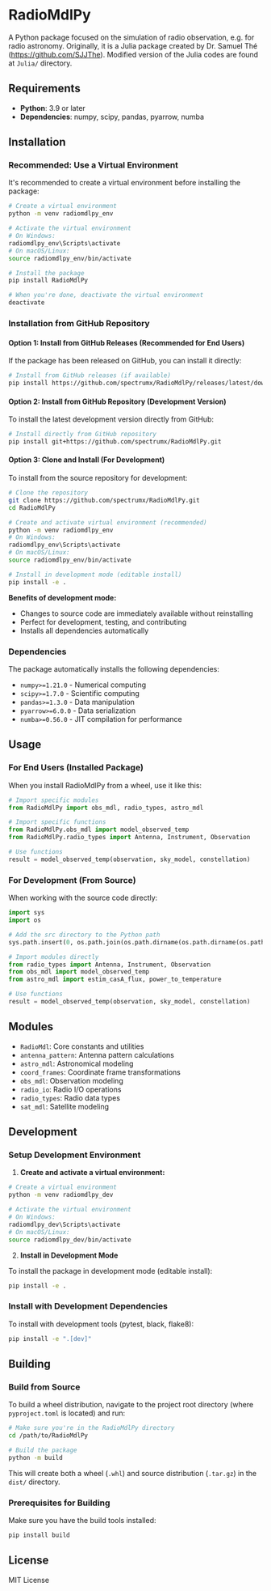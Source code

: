 # RadioMdlPy

A Python package focused on the simulation of radio observation, e.g. for radio astronomy. Originally, it is a Julia package created by Dr. Samuel Thé (https://github.com/SJJThe). Modified version of the Julia codes are found at `Julia/` directory.

## Requirements

- **Python**: 3.9 or later
- **Dependencies**: numpy, scipy, pandas, pyarrow, numba

## Installation

### Recommended: Use a Virtual Environment

It's recommended to create a virtual environment before installing the package:

```bash
# Create a virtual environment
python -m venv radiomdlpy_env

# Activate the virtual environment
# On Windows:
radiomdlpy_env\Scripts\activate
# On macOS/Linux:
source radiomdlpy_env/bin/activate

# Install the package
pip install RadioMdlPy

# When you're done, deactivate the virtual environment
deactivate
```

### Installation from GitHub Repository

#### Option 1: Install from GitHub Releases (Recommended for End Users)

If the package has been released on GitHub, you can install it directly:

```bash
# Install from GitHub releases (if available)
pip install https://github.com/spectrumx/RadioMdlPy/releases/latest/download/radiomdlpy-1.0.0-py3-none-any.whl
```

#### Option 2: Install from GitHub Repository (Development Version)

To install the latest development version directly from GitHub:

```bash
# Install directly from GitHub repository
pip install git+https://github.com/spectrumx/RadioMdlPy.git
```

#### Option 3: Clone and Install (For Development)

To install from the source repository for development:

```bash
# Clone the repository
git clone https://github.com/spectrumx/RadioMdlPy.git
cd RadioMdlPy

# Create and activate virtual environment (recommended)
python -m venv radiomdlpy_env
# On Windows:
radiomdlpy_env\Scripts\activate
# On macOS/Linux:
source radiomdlpy_env/bin/activate

# Install in development mode (editable install)
pip install -e .
```

**Benefits of development mode:**
- Changes to source code are immediately available without reinstalling
- Perfect for development, testing, and contributing
- Installs all dependencies automatically

### Dependencies

The package automatically installs the following dependencies:
- `numpy>=1.21.0` - Numerical computing
- `scipy>=1.7.0` - Scientific computing
- `pandas>=1.3.0` - Data manipulation
- `pyarrow>=6.0.0` - Data serialization
- `numba>=0.56.0` - JIT compilation for performance

## Usage

### For End Users (Installed Package)

When you install RadioMdlPy from a wheel, use it like this:

```python
# Import specific modules
from RadioMdlPy import obs_mdl, radio_types, astro_mdl

# Import specific functions
from RadioMdlPy.obs_mdl import model_observed_temp
from RadioMdlPy.radio_types import Antenna, Instrument, Observation

# Use functions
result = model_observed_temp(observation, sky_model, constellation)
```

### For Development (From Source)

When working with the source code directly:

```python
import sys
import os

# Add the src directory to the Python path
sys.path.insert(0, os.path.join(os.path.dirname(os.path.dirname(os.path.abspath(__file__))), 'src'))

# Import modules directly
from radio_types import Antenna, Instrument, Observation
from obs_mdl import model_observed_temp
from astro_mdl import estim_casA_flux, power_to_temperature

# Use functions
result = model_observed_temp(observation, sky_model, constellation)
```

## Modules

- `RadioMdl`: Core constants and utilities
- `antenna_pattern`: Antenna pattern calculations
- `astro_mdl`: Astronomical modeling
- `coord_frames`: Coordinate frame transformations
- `obs_mdl`: Observation modeling
- `radio_io`: Radio I/O operations
- `radio_types`: Radio data types
- `sat_mdl`: Satellite modeling

## Development

### Setup Development Environment

1. **Create and activate a virtual environment:**

```bash
# Create a virtual environment
python -m venv radiomdlpy_dev

# Activate the virtual environment
# On Windows:
radiomdlpy_dev\Scripts\activate
# On macOS/Linux:
source radiomdlpy_dev/bin/activate
```

2. **Install in Development Mode**

To install the package in development mode (editable install):

```bash
pip install -e .
```

### Install with Development Dependencies

To install with development tools (pytest, black, flake8):

```bash
pip install -e ".[dev]"
```

## Building

### Build from Source

To build a wheel distribution, navigate to the project root directory (where `pyproject.toml` is located) and run:

```bash
# Make sure you're in the RadioMdlPy directory
cd /path/to/RadioMdlPy

# Build the package
python -m build
```

This will create both a wheel (`.whl`) and source distribution (`.tar.gz`) in the `dist/` directory.

### Prerequisites for Building

Make sure you have the build tools installed:

```bash
pip install build
```

## License

MIT License